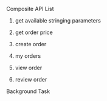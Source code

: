Composite API List
1. get available stringing parameters

2. get order price
3. create order
4. my orders
5. view order
6. review order

Background Task
